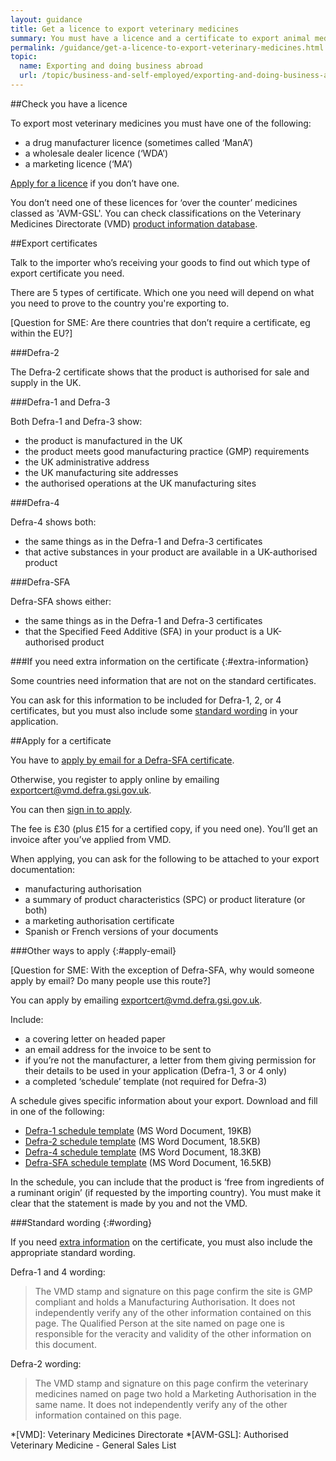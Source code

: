 ```yaml
---
layout: guidance
title: Get a licence to export veterinary medicines
summary: You must have a licence and a certificate to export animal medicines
permalink: /guidance/get-a-licence-to-export-veterinary-medicines.html
topic:
  name: Exporting and doing business abroad
  url: /topic/business-and-self-employed/exporting-and-doing-business-abroad.html
---
```


##Check you have a licence

To export most veterinary medicines you must have one of the following:

- a drug manufacturer licence (sometimes called ‘ManA’)
- a wholesale dealer licence (‘WDA’)
- a marketing licence (‘MA’)

[Apply for a licence](https://www.gov.uk/guidance/apply-for-manufacturer-or-wholesaler-of-medicines-licences#veterinary-licences) if you don’t have one.

You don’t need one of these licences for ‘over the counter’ medicines classed as 'AVM-GSL'. You can check classifications on the Veterinary Medicines Directorate (VMD) [product information database](http://www.vmd.defra.gov.uk/ProductInformationDatabase/Search.aspx).


##Export certificates

Talk to the importer who’s receiving your goods to find out which type of export certificate you need. 

There are 5 types of certificate. Which one you need will depend on what you need to prove to the country you're exporting to.

[Question for SME: Are there countries that don’t require a certificate, eg within the EU?]

###Defra-2

The Defra-2 certificate shows that the product is authorised for sale and supply in the UK.

###Defra-1 and Defra-3

Both Defra-1 and Defra-3 show:

- the product is manufactured in the UK
- the product meets good manufacturing practice (GMP) requirements
- the UK administrative address
- the UK manufacturing site addresses
- the authorised operations at the UK manufacturing sites

###Defra-4

Defra-4 shows both:

- the same things as in the Defra-1 and Defra-3 certificates
- that active substances in your product are available in a UK-authorised product

###Defra-SFA

Defra-SFA shows either:

- the same things as in the Defra-1 and Defra-3 certificates
- that the Specified Feed Additive (SFA) in your product is a UK-authorised product

###If you need extra information on the certificate
{:#extra-information}

Some countries need information that are not on the standard certificates.

You can ask for this information to be included for Defra-1, 2, or 4 certificates, but you must also include some [standard wording](#wording) in your application.


##Apply for a certificate

You have to [apply by email for a Defra-SFA certificate](#apply-email).

Otherwise, you register to apply online by emailing <exportcert@vmd.defra.gsi.gov.uk>.

You can then [sign in to apply](https://www.vmd.defra.gov.uk/EC/Login.aspx).

The fee is £30 (plus £15 for a certified copy, if you need one). You’ll get an invoice after you’ve applied from VMD.

When applying, you can ask for the following to be attached to your export documentation:

- manufacturing authorisation
- a summary of product characteristics (SPC) or product literature (or both)
- a marketing authorisation certificate
- Spanish or French versions of your documents

###Other ways to apply
{:#apply-email}

[Question for SME: With the exception of Defra-SFA, why would someone apply by email? Do many people use this route?]

You can apply by emailing <exportcert@vmd.defra.gsi.gov.uk>.

Include:

- a covering letter on headed paper
- an email address for the invoice to be sent to
- if you’re not the manufacturer, a letter from them giving permission for their details to be used in your application (Defra-1, 3 or 4 only)
- a completed ‘schedule’ template (not required for Defra-3)

A schedule gives specific information about your export. Download and fill in one of the following:

- [Defra-1 schedule template](https://www.gov.uk/government/uploads/system/uploads/attachment_data/file/421321/758549_Defra1_ScheduleTemplate.docx) (MS Word Document, 19KB)
- [Defra-2 schedule template](https://www.gov.uk/government/uploads/system/uploads/attachment_data/file/421323/761073_Defra2_ScheduleTemplate.docx) (MS Word Document, 18.5KB)
- [Defra-4 schedule template](https://www.gov.uk/government/uploads/system/uploads/attachment_data/file/421325/765798_Defra4_ScheduleTemplate.docx) (MS Word Document, 18.3KB)
- [Defra-SFA schedule template](https://www.gov.uk/government/uploads/system/uploads/attachment_data/file/421326/766188_DefraSFA_ScheduleTemplate.docx) (MS Word Document, 16.5KB)

In the schedule, you can include that the product is ‘free from ingredients of a ruminant origin’ (if requested by the importing country). You must make it clear that the statement is made by you and not the VMD.

###Standard wording
{:#wording}

If you need [extra information](#extra-information) on the certificate, you must also include the appropriate standard wording.

Defra-1 and 4 wording:

> The VMD stamp and signature on this page confirm the site is GMP compliant and holds a Manufacturing Authorisation. It does not independently verify any of the other information contained on this page. The Qualified Person at the site named on page one is responsible for the veracity and validity of the other information on this document.

Defra-2 wording:

> The VMD stamp and signature on this page confirm the veterinary medicines named on
page two hold a Marketing Authorisation in the same name. It does not independently verify any of the other information contained on this page.

*[VMD]: Veterinary Medicines Directorate
*[AVM-GSL]: Authorised Veterinary Medicine - General Sales List
